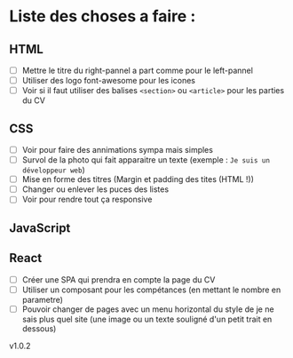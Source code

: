 # Liste des choses a faire :

## HTML

- [ ] Mettre le titre du right-pannel a part comme pour le left-pannel
- [ ] Utiliser des logo font-awesome pour les icones
- [ ] Voir si il faut utiliser des balises `<section>` ou `<article>` pour les parties du CV

## CSS

- [ ] Voir pour faire des annimations sympa mais simples
- [ ] Survol de la photo qui fait apparaitre un texte (exemple : `Je suis un développeur web`)
- [ ] Mise en forme des titres (Margin et padding des tites (HTML !))
- [ ] Changer ou enlever les puces des listes
- [ ] Voir pour rendre tout ça responsive

## JavaScript

## React

- [ ] Créer une SPA qui prendra en compte la page du CV
- [ ] Utiliser un composant pour les compétances (en mettant le nombre en parametre)
- [ ] Pouvoir changer de pages avec un menu horizontal du style de je ne sais plus quel site (une image ou un texte souligné d'un petit trait en dessous)

v1.0.2
